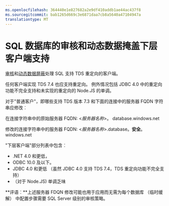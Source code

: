 ```yaml
---
ms.openlocfilehash: 364440e1e827682a2e9df410addb1ae44ac437f8
ms.sourcegitcommit: bab1265d669c3e6871daa7cb8a5640a47104947a
translationtype: MT
---
```

<properties 
    pageTitle="掩蔽的审核和动态数据的 SQL 数据库下层客户端支持 |Microsoft Azure" 
    description="掩蔽的审核和动态数据的 SQL 数据库下层客户端支持" 
    services="sql-database" 
    documentationCenter="" 
    authors="nadavhelfman" 
    manager="jeffreyg" 
    editor=""/>

<tags 
    ms.service="sql-database" 
    ms.workload="data-management" 
    ms.tgt_pltfrm="na" 
    ms.devlang="na" 
    ms.topic="article" 
    ms.date="06/01/2015" 
    ms.author="nadavhelfman"/>
 
# SQL 数据库的审核和动态数据掩盖下层客户端支持 


[审核](sql-database-auditing-get-started.md)和[动态数据屏蔽](sql-database-dynamic-data-masking-get-started.md)处理 SQL 支持 TDS 重定向的客户端。 

任何客户端实现 TDS 7.4 也应支持重定向。 例外情况包括 JDBC 4.0 中的重定向功能不完全支持和未实现的重定向的 Node.JS 的单调。

对于"普通客户"，即哪些支持 TDS 版本 7.3 和下面的连接中的服务器 FQDN 字符串应修改︰

在连接字符串中的原始服务器 FQDN: <*服务器名称*>。 database.windows.net

修改的连接字符串中的服务器 FQDN: <*服务器名称*>.database。**安全**。 windows.net

"下层客户端"部分列表中包含︰ 

- .NET 4.0 和更低，
- ODBC 10.0 及以下。
- JDBC 4.0 和更低 （虽然 JDBC 4.0 支持 TDS 7.4，TDS 重定向功能不完全支持）
- （对于 Node.JS) 单调乏味

**评语︰**上述服务器 FDQN 修改可能也用于应用而无需为每个数据库 （临时缓解） 中配置步骤需要 SQL Server 级别的审核策略。     

 
